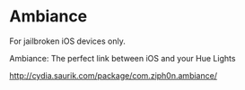 # Ambiance

For jailbroken iOS devices only.

Ambiance: The perfect link between iOS and your Hue Lights

http://cydia.saurik.com/package/com.ziph0n.ambiance/
